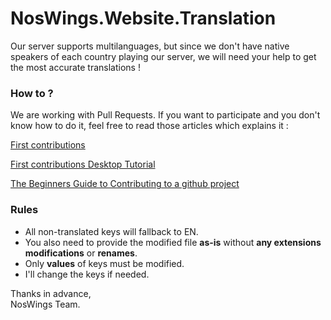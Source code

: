 # NosWings.Website.Translation

Our server supports multilanguages, but since we don't have native speakers of each country playing our server, we will need your help to get the most accurate translations !

### **How to ?**

We are working with Pull Requests. If you want to participate and you don't know how to do it, feel free to read those articles which explains it :

[First contributions](https://github.com/firstcontributions/first-contributions)

[First contributions Desktop Tutorial](https://github.com/firstcontributions/first-contributions/blob/master/github-desktop-tutorial.md)

[The Beginners Guide to Contributing to a github project](https://akrabat.com/the-beginners-guide-to-contributing-to-a-github-project)

### **Rules**

+ All non-translated keys will fallback to EN.
+ You also need to provide the modified file **as-is** without **any extensions modifications** or **renames**.
+ Only **values** of keys must be modified.
+ I'll change the keys if needed.

Thanks in advance, \
NosWings Team.
